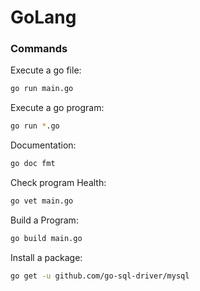 # GoLang

### Commands
Execute a go file:
```sh
go run main.go
```

Execute a go program:
```sh
go run *.go
```

Documentation:
```sh
go doc fmt
```

Check program Health:
```sh
go vet main.go
```

Build a Program:
```sh
go build main.go
```

Install a package:
```sh
go get -u github.com/go-sql-driver/mysql
```

